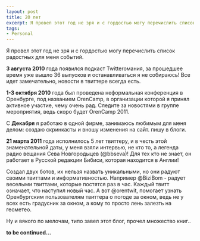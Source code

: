 ```yaml
---
layout: post
title: 20 лет
excerpt: Я провел этот год не зря и с гордостью могу перечислить список радостных для меня событий.
tags:
- Personal
---
```


Я провел этот год не зря и с гордостью могу перечислить список радостных для меня событий.

**3 августа 2010** года появился подкаст Twitterомания, за прошедшее время уже вышло 36 выпусков и останавливаться я не собираюсь! Все идет замечательно, новости в твиттере всегда есть.

**1-3 октября 2010** года был проведена неформальная конференция в Оренбурге, под названием OrenCamp, в организации которой я принял активное участие, чему очень рад. Следите за новостями в группе мероприятия, ведь скоро будет OrenCamp 2011.

С **Декабря** я работаю в одной фирме, занимаюсь любимым для меня делом: создаю скринкасты и вношу изменения на сайт. пишу в блоги.

**21 марта 2011** года исполнилось 5 лет твиттеру, и в честь этой знаменательной даты, у меня взяли интервью, не кто то, а легенда радио вещания Сева Новгородыцев (@bbseva)! Для тех кто не знает, он работает в Русской редакции Бибиси, которая находится в Англии!

Создал двух ботов, их нельзя назвать уникальными, но они радуют своими твиттами и информативностью. Например @BiziBom  - радует веселыми твиттами, которые постятся раз в час. Каждый твитт означает, что наступил новый час. А вот @orentwit, помогает узнать Оренбургским пользователям твиттера о погоде за окном, ведь не у всех есть градусник за окном, а кому то просто лень залезть на гесметео.

Ну и вякого по мелочам, типо завел этот блог, прочел множество книг..

**to be continued…**